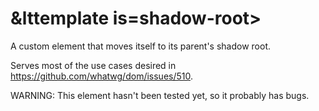 # &lttemplate is=shadow-root>

A custom element that moves itself to its parent's shadow root.

Serves most of the use cases desired in
https://github.com/whatwg/dom/issues/510.

WARNING: This element hasn't been tested yet, so it probably has bugs.
